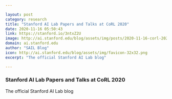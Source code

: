 ```yaml
---

layout: post
category: research
title: "Stanford AI Lab Papers and Talks at CoRL 2020"
date: 2020-11-16 05:50:43
link: https://stanford.io/3ntxZ2U
image: http://ai.stanford.edu/blog/assets/img/posts/2020-11-16-corl-2020/logo_small.png
domain: ai.stanford.edu
author: "SAIL Blog"
icon: http://ai.stanford.edu/blog/assets/img/favicon-32x32.png
excerpt: "The official Stanford AI Lab blog"

---
```


### Stanford AI Lab Papers and Talks at CoRL 2020

The official Stanford AI Lab blog
